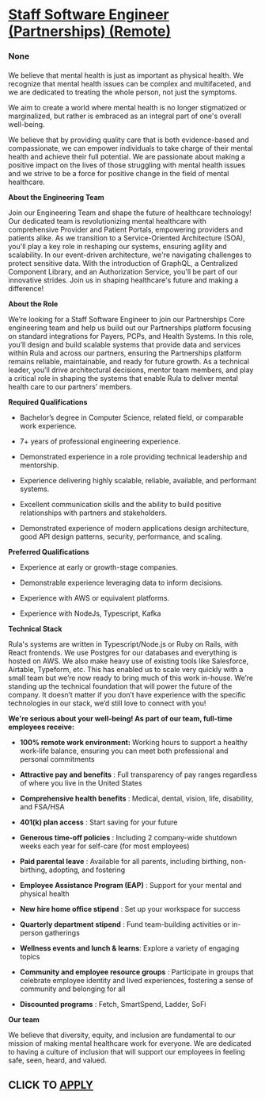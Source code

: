 # [Staff Software Engineer (Partnerships) (Remote)](https://www.remotewlb.com/apply/staff-software-engineer-partnerships-remote)  
### None  
####  

We believe that mental health is just as important as physical health. We recognize that mental health issues can be complex and multifaceted, and we are dedicated to treating the whole person, not just the symptoms.

We aim to create a world where mental health is no longer stigmatized or marginalized, but rather is embraced as an integral part of one's overall well-being.

We believe that by providing quality care that is both evidence-based and compassionate, we can empower individuals to take charge of their mental health and achieve their full potential. We are passionate about making a positive impact on the lives of those struggling with mental health issues and we strive to be a force for positive change in the field of mental healthcare.

 **About the Engineering Team**

Join our Engineering Team and shape the future of healthcare technology! Our dedicated team is revolutionizing mental healthcare with comprehensive Provider and Patient Portals, empowering providers and patients alike. As we transition to a Service-Oriented Architecture (SOA), you'll play a key role in reshaping our systems, ensuring agility and scalability. In our event-driven architecture, we're navigating challenges to protect sensitive data. With the introduction of GraphQL, a Centralized Component Library, and an Authorization Service, you'll be part of our innovative strides. Join us in shaping healthcare's future and making a difference!

 **About the Role**

We’re looking for a Staff Software Engineer to join our Partnerships Core engineering team and help us build out our Partnerships platform focusing on standard integrations for Payers, PCPs, and Health Systems. In this role, you’ll design and build scalable systems that provide data and services within Rula and across our partners, ensuring the Partnerships platform remains reliable, maintainable, and ready for future growth. As a technical leader, you’ll drive architectural decisions, mentor team members, and play a critical role in shaping the systems that enable Rula to deliver mental health care to our partners’ members.

 **Required Qualifications**

  * Bachelor’s degree in Computer Science, related field, or comparable work experience.

  * 7+ years of professional engineering experience.

  * Demonstrated experience in a role providing technical leadership and mentorship.

  * Experience delivering highly scalable, reliable, available, and performant systems.

  * Excellent communication skills and the ability to build positive relationships with partners and stakeholders.

  * Demonstrated experience of modern applications design architecture, good API design patterns, security, performance, and scaling.

 **Preferred Qualifications**

  * Experience at early or growth-stage companies.

  * Demonstrable experience leveraging data to inform decisions.

  * Experience with AWS or equivalent platforms.

  * Experience with NodeJs, Typescript, Kafka

 **Technical Stack**

Rula's systems are written in Typescript/Node.js or Ruby on Rails, with React frontends. We use Postgres for our databases and everything is hosted on AWS. We also make heavy use of existing tools like Salesforce, Airtable, Typeform, etc. This has enabled us to scale very quickly with a small team but we’re now ready to bring much of this work in-house. We’re standing up the technical foundation that will power the future of the company. It doesn’t matter if you don’t have experience with the specific technologies in our stack, we’d still love to connect with you!

**We're serious about your well-being! As part of our team, full-time employees receive:**

  *  **100% remote work environment:** Working hours to support a healthy work-life balance, ensuring you can meet both professional and personal commitments

  *  **Attractive pay and benefits** : Full transparency of pay ranges regardless of where you live in the United States

  *  **Comprehensive health benefits** : Medical, dental, vision, life, disability, and FSA/HSA

  *  **401(k) plan access** : Start saving for your future

  *  **Generous time-off policies** : Including 2 company-wide shutdown weeks each year for self-care (for most employees)

  *  **Paid parental leave** : Available for all parents, including birthing, non-birthing, adopting, and fostering

  *  **Employee Assistance Program (EAP)** : Support for your mental and physical health

  *  **New hire home office stipend** : Set up your workspace for success

  *  **Quarterly department stipend** : Fund team-building activities or in-person gatherings

  *  **Wellness events and lunch & learns**: Explore a variety of engaging topics

  *  **Community and employee resource groups** : Participate in groups that celebrate employee identity and lived experiences, fostering a sense of community and belonging for all

  *  **Discounted programs** : Fetch, SmartSpend, Ladder, SoFi

 **Our team**

We believe that diversity, equity, and inclusion are fundamental to our mission of making mental healthcare work for everyone. We are dedicated to having a culture of inclusion that will support our employees in feeling safe, seen, heard, and valued.

  
## CLICK TO [APPLY](https://www.remotewlb.com/apply/staff-software-engineer-partnerships-remote)

